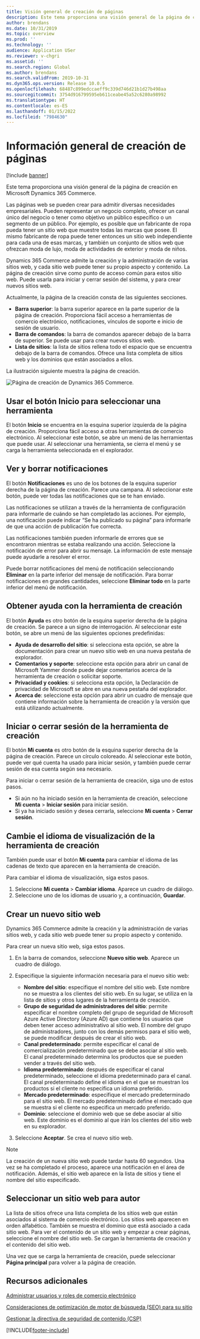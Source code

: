 ```yaml
---
title: Visión general de creación de páginas
description: Este tema proporciona una visión general de la página de creación en Microsoft Dynamics 365 Commerce.
author: brendans
ms.date: 10/31/2019
ms.topic: overview
ms.prod: ''
ms.technology: ''
audience: Application USer
ms.reviewer: v-chgri
ms.assetid: ''
ms.search.region: Global
ms.author: brendans
ms.search.validFrom: 2019-10-31
ms.dyn365.ops.version: Release 10.0.5
ms.openlocfilehash: 68487c899edccaeff9c339d746d21b1d27b498aa
ms.sourcegitcommit: 3754d916799595eb611ceabe45a52c6280a98992
ms.translationtype: HT
ms.contentlocale: es-ES
ms.lasthandoff: 01/15/2022
ms.locfileid: "7984630"
---
```

# <a name="authoring-page-overview"></a>Información general de creación de páginas

  
 [!include [banner](includes/banner.md)]

Este tema proporciona una visión general de la página de creación en Microsoft Dynamics 365 Commerce.

Las páginas web se pueden crear para admitir diversas necesidades empresariales. Pueden representar un negocio completo, ofrecer un canal único del negocio o tener como objetivo un público específico o un segmento de un público. Por ejemplo, es posible que un fabricante de ropa pueda tener un sitio web que muestre todas las marcas que posee. El mismo fabricante de ropa puede tener entonces un sitio web independiente para cada una de esas marcas, y también un conjunto de sitios web que ofrezcan moda de lujo, moda de actividades de exterior y moda de niños.

Dynamics 365 Commerce admite la creación y la administración de varias sitios web, y cada sitio web puede tener su propio aspecto y contenido. La página de creación sirve como punto de acceso común para estos sitio web. Puede usarla para iniciar y cerrar sesión del sistema, y para crear nuevos sitios web.

Actualmente, la página de la creación consta de las siguientes secciones.

- **Barra superior**: la barra superior aparece en la parte superior de la página de creación. Proporciona fácil acceso a herramientas de comercio electrónico, notificaciones, vínculos de soporte e inicio de sesión de usuario.
- **Barra de comandos**: la barra de comandos aparecer debajo de la barra de superior. Se puede usar para crear nuevos sitios web.
- **Lista de sitios**: la lista de sitios rellena todo el espacio que se encuentra debajo de la barra de comandos. Ofrece una lista completa de sitios web y los dominios que están asociados a ellos.

La ilustración siguiente muestra la página de creación.

![Página de creación de Dynamics 365 Commerce.](../commerce/media/authoring_tools_01.png)

## <a name="use-the-home-button-to-select-a-tool"></a>Usar el botón Inicio para seleccionar una herramienta

El botón **Inicio** se encuentra en la esquina superior izquierda de la página de creación. Proporciona fácil acceso a otras herramientas de comercio electrónico. Al seleccionar este botón, se abre un menú de las herramientas que puede usar. Al seleccionar una herramienta, se cierra el menú y se carga la herramienta seleccionada en el explorador.

## <a name="view-and-clear-notifications"></a>Ver y borrar notificaciones

El botón **Notificaciones** es uno de los botones de la esquina superior derecha de la página de creación. Parece una campana. Al seleccionar este botón, puede ver todas las notificaciones que se te han enviado.

Las notificaciones se utilizan a través de la herramienta de configuración para informarle de cuándo se han completado las acciones. Por ejemplo, una notificación puede indicar “Se ha publicado su página” para informarle de que una acción de publicación fue correcta.

Las notificaciones también pueden informarle de errores que se encontraron mientras se estaba realizando una acción. Seleccione la notificación de error para abrir su mensaje. La información de este mensaje puede ayudarle a resolver el error.

Puede borrar notificaciones del menú de notificación seleccionando **Eliminar** en la parte inferior del mensaje de notificación. Para borrar notificaciones en grandes cantidades, seleccione **Eliminar todo** en la parte inferior del menú de notificación.

## <a name="get-help-with-the-authoring-tool"></a>Obtener ayuda con la herramienta de creación

El botón **Ayuda** es otro botón de la esquina superior derecha de la página de creación. Se parece a un signo de interrogación. Al seleccionar este botón, se abre un menú de las siguientes opciones predefinidas:

- **Ayuda de desarrollo del sitio**: si selecciona esta opción, se abre la documentación para crear un nuevo sitio web en una nueva pestaña de explorador.
- **Comentarios y soporte**: seleccione esta opción para abrir un canal de Microsoft Yammer donde puede dejar comentarios acerca de la herramienta de creación o solicitar soporte.
- **Privacidad y cookies**: si selecciona esta opción, la Declaración de privacidad de Microsoft se abre en una nueva pestaña del explorador.
- **Acerca de**: seleccione esta opción para abrir un cuadro de mensaje que contiene información sobre la herramienta de creación y la versión que está utilizando actualmente.

## <a name="sign-in-to-and-out-of-the-authoring-tool"></a>Iniciar o cerrar sesión de la herramienta de creación

El botón **Mi cuenta** es otro botón de la esquina superior derecha de la página de creación. Parece un círculo coloreado. Al seleccionar este botón, puede ver qué cuenta ha usado para iniciar sesión, y también puede cerrar sesión de esa cuenta según sea necesario.

Para iniciar o cerrar sesión de la herramienta de creación, siga uno de estos pasos.

- Si aún no ha iniciado sesión en la herramienta de creación, seleccione **Mi cuenta** \> **Iniciar sesión** para iniciar sesión.
- Si ya ha iniciado sesión y desea cerrarla, seleccione **Mi cuenta** \> **Cerrar sesión**.

## <a name="change-the-display-language-of-the-authoring-tool"></a>Cambie el idioma de visualización de la herramienta de creación

También puede usar el botón **Mi cuenta** para cambiar el idioma de las cadenas de texto que aparecen en la herramienta de creación.

Para cambiar el idioma de visualización, siga estos pasos.

1. Seleccione **Mi cuenta** \> **Cambiar idioma**. Aparece un cuadro de diálogo.
1. Seleccione uno de los idiomas de usuario y, a continuación, **Guardar**.

## <a name="create-a-new-website"></a>Crear un nuevo sitio web

Dynamics 365 Commerce admite la creación y la administración de varias sitios web, y cada sitio web puede tener su propio aspecto y contenido.

Para crear un nueva sitio web, siga estos pasos.

1. En la barra de comandos, seleccione **Nuevo sitio web**. Aparece un cuadro de diálogo.
2. Especifique la siguiente información necesaria para el nuevo sitio web:

    - **Nombre del sitio**: especifique el nombre del sitio web. Este nombre no se muestra a los clientes del sitio web. En su lugar, se utiliza en la lista de sitios y otros lugares de la herramienta de creación.
    - **Grupo de seguridad de administradores del sitio**: permite especificar el nombre completo del grupo de seguridad de Microsoft Azure Active Directory (Azure AD) que contiene los usuarios que deben tener acceso administrativo al sitio web. El nombre del grupo de administradores, junto con los demás permisos para el sitio web, se puede modificar después de crear el sitio web.
    - **Canal predeterminado**: permite especificar el canal de comercialización predeterminado que se debe asociar al sitio web. El canal predeterminado determina los productos que se pueden vender a través del sitio web.
    - **Idioma predeterminado**: después de especificar el canal predeterminado, seleccione el idioma predeterminado para el canal. El canal predeterminado define el idioma en el que se muestran los productos si el cliente no especifica un idioma preferido.
    - **Mercado predeterminado**: especifique el mercado predeterminado para el sitio web. El mercado predeterminado define el mercado que se muestra si el cliente no especifica un mercado preferido.
    - **Dominio**: seleccione el dominio web que se debe asociar al sitio web. Este dominio es el dominio al que irán los clientes del sitio web en su explorador.

1. Seleccione **Aceptar**. Se crea el nuevo sitio web.

> [!NOTE]
> La creación de un nueva sitio web puede tardar hasta 60 segundos. Una vez se ha completado el proceso, aparece una notificación en el área de notificación. Además, el sitio web aparece en la lista de sitios y tiene el nombre del sitio especificado.

## <a name="select-a-website-to-author"></a>Seleccionar un sitio web para autor

La lista de sitios ofrece una lista completa de los sitios web que están asociados al sistema de comercio electrónico. Los sitios web aparecen en orden alfabético. También se muestra el dominio que está asociado a cada sitio web. Para ver el contenido de un sitio web y empezar a crear páginas, seleccione el nombre del sitio web. Se cargan la herramienta de creación y el contenido del sitio web.

Una vez que se carga la herramienta de creación, puede seleccionar **Página principal** para volver a la página de creación.

## <a name="additional-resources"></a>Recursos adicionales

[Administrar usuarios y roles de comercio electrónico](manage-ecommerce-users-roles.md)

[Consideraciones de optimización de motor de búsqueda (SEO) para su sitio](search-engine-optimization-considerations.md)

[Gestionar la directiva de seguridad de contenido (CSP)](manage-csp.md)


[!INCLUDE[footer-include](../includes/footer-banner.md)]
